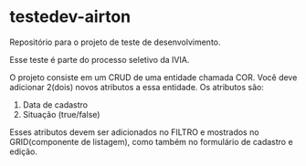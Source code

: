 # testedev-airton
Repositório para o projeto de teste de desenvolvimento.

Esse teste é parte do processo seletivo da IVIA.

O projeto consiste em um CRUD de uma entidade chamada COR. Você deve adicionar 2(dois) novos atributos a essa entidade.
Os atributos são:
1) Data de cadastro
2) Situação (true/false)

Esses atributos devem ser adicionados no FILTRO e mostrados no GRID(componente de listagem), como também no formulário de cadastro e edição.
